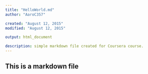 ```yaml
---
title: "HelloWorld.md"
author: "AaroC357"

created: "August 12, 2015"
modified: "August 12, 2015"

output: html_document

description: simple markdown file created for Coursera course.
---
```


## This is a markdown file